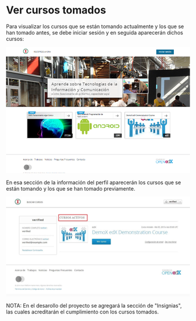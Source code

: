 # Ver cursos tomados

Para visualizar los cursos que se están tomando actualmente y los que se han tomado antes, se debe iniciar sesión y en seguida aparecerán dichos cursos:

![home](../images/1-1.PNG)

En esa sección de la información del perfil aparecerán los cursos que se están tomando y los que se han tomado previamente. 

![home](../images/5-1.JPG)

NOTA: En el desarollo del proyecto se agregará la sección de "Insignias", las cuales  acreditarán el cumplimiento con los cursos tomados. 